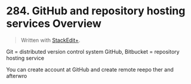 # 284. GitHub and repository hosting services Overview


> Written with [StackEdit+](https://stackedit.net/).


Git = distributed version control system
GitHub, Bitbucket = repository hosting service

You can create account at GitHub and create remote reepo ther and afterwro


<!--stackedit_data:
eyJoaXN0b3J5IjpbLTE0MjEyMzEwNTRdfQ==
-->